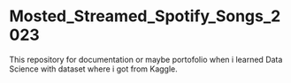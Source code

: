 # Mosted_Streamed_Spotify_Songs_2023
This repository for documentation or maybe portofolio when i learned Data Science with dataset where i got from Kaggle.
